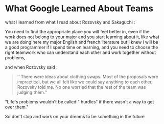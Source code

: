 
# What Google Learned About Teams

what I learned from what I read about  Rozovsky  and Sakaguchi :


You need to find  the appropriate place you will feel better in, even if the work does not belong to your major and you start learning about it,  like what we are doing here my major English and french literature but I knew I will be a good programmer if I spend time on learning, and you need to choose the right teamwork who can understand each other and work together without problems,

and when Rozovsky said :
>’’ There were ideas about clothing swaps. Most of the proposals were impractical, but we all felt like we could say anything to each other, Rozovsky told me. No one worried that the rest of the team was judging them.’’ 


"Life's problems wouldn't be called " hurdles" if there wasn't a way to get over them."

So don't stop and work on your dreams to be something in the future 